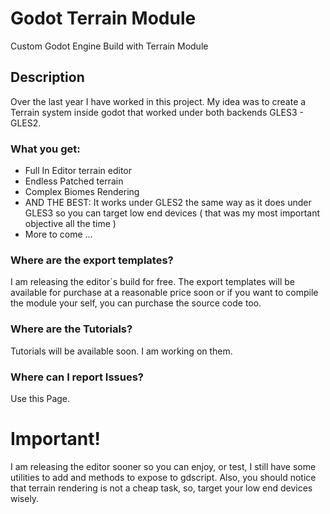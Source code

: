 # Godot Terrain Module
Custom Godot Engine Build with Terrain Module
## Description
Over the last year I have worked in this project. My idea was to create a Terrain system inside godot that worked under both backends GLES3 - GLES2.
### What you get:
* Full In Editor terrain editor
* Endless Patched terrain
* Complex Biomes Rendering
* AND THE BEST: It works under GLES2 the same way as it does under GLES3 so you can target low end devices ( that was my most important objective all the time )
* More to come ...

### Where are the export templates?
I am releasing the editor´s build for free. The export templates will be available for purchase at a reasonable price soon or if you want to compile the module your self, you can purchase the source code too. 

### Where are the Tutorials?
Tutorials will be available soon. I am working on them.

### Where can I report Issues?
Use this Page. 

# Important!
I am releasing the editor sooner so you can enjoy, or test, I still have some utilities to add and methods to expose to gdscript. Also, you should notice that terrain rendering is not a cheap task, so, target your low end devices wisely.


